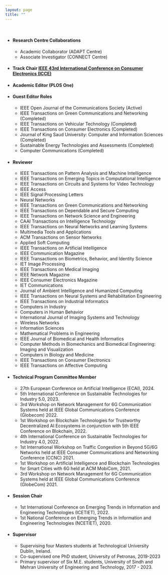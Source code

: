 ```yaml
---
layout: page
title: ""
---
```


<br>

* #### Research Centre Collaborations
   - Academic Collaborator (ADAPT Centre)
   - Associate Investigator (CONNECT Centre)

* #### Track Chair [IEEE 43rd International Conference on Consumer Electronics (ICCE)](https://icce.org/2025/)

* #### Academic Editor (PLOS One) 

* #### Guest Editor Roles
   - IEEE Open Journal of the Communications Society (Active)
   - IEEE Transactions on Green Communications and Networking (Completed)
   - IEEE Transactions on Vehicular Technology (Completed)
   - IEEE Transactions on Consumer Electronics (Completed)
   - Journal of King Saud University: Computer and Information Sciences (Completed)
   - Sustainable Energy Technologies and Assessments (Completed)
   - Computer Communications (Completed)


* #### Reviewer 
   - IEEE Transactions on Pattern Analysis and Machine Intelligence
   - IEEE Transactions on Emerging Topics in Computational Intelligence
   - IEEE Transactions on Circuits and Systems for Video Technology
   - IEEE Access
   - IEEE Signal Processing Letters
   - Neural Networks
   - IEEE Transactions on Green Communications and Networking
   - IEEE Transactions on Dependable and Secure Computing
   - IEEE Transactions on Network Science and Engineering
   - CAAI Transactions on Intelligence Technology
   - IEEE Transactions on Neural Networks and Learning Systems
   - Multimedia Tools and Applications
   - ACM Transactions on Sensor Networks
   - Applied Soft Computing
   - IEEE Transactions on Artificial Intelligence
   - IEEE Communication Magazine
   - IEEE Transactions on Biometrics, Behavior, and Identity Science
   - IET Image Processing
   - IEEE Transactions on Medical Imaging
   - IEEE Network Magazine
   - IEEE Consumer Electronics Magazine
   - IET Communications
   - Journal of Ambient Intelligence and Humanized Computing
   - IEEE Transactions on Neural Systems and Rehabilitation Engineering
   - IEEE Transactions on Industrial Informatics
   - Computers in Industry
   - Computers in Human Behavior
   - International Journal of Imaging Systems and Technology
   - Wireless Networks
   - Information Sciences
   - Mathematical Problems in Engineering
   - IEEE Journal of Biomedical and Health Informatics
   - Computer Methods in Biomechanics and Biomedical Engineering: Imaging and Visualization
   - Computers in Biology and Medicine
   - IEEE Transactions on Consumer Electronics
   - IEEE Transactions on Affective Computing


* #### Technical Program Committee Member
   - 27th European Conference on Artificial Intelligence (ECAI), 2024.  
   - 5th International Conference on Sustainable Technologies for Industry 5.0, 2023.
   - 3rd Workshop on Network Management for 6G Communication Systems held at IEEE Global Communications Conference (Globecom) 2022.
   - 1st Workshop on Blockchain Technologies for Trustworthy Decentralized AI Ecosystems in conjunction with 5th IEEE Conference on Blokchain, 2022.
   - 4th International Conference on Sustainable Technologies for Industry 4.0, 2022.
   - 1st International Workshop on Traffic Congestion in Beyond 5G/6G Networks held at IEEE Consumer Communications and Networking Conference (CCNC) 2021.
   - 1st Workshop on Artificial Intelligence and Blockchain Technologies for Smart Cities with 6G held at ACM MobiCom, 2021.
   - 3rd Workshop on Network Management for 6G Communication Systems held at IEEE Global Communications Conference (GlobeCom) 2021.



* #### Session Chair  
   - 1st International Conference on Emerging Trends in Information and Engineering Technologies (ICETIET), 2022.
   - 1st National Conference on Emerging Trends in Information and Engineering Technologies (NCETIET), 2020.


* #### Supervisor 
   - Supervising four Masters students at Technological University Dublin, Ireland. 	 
   - Co-supervised one PhD student, University of Petronas, 2019-2023
   - Primary supervisor of Six M.E. students, University of Sindh and Mehran University of Engineering and Technology, 2017 - 2023.

